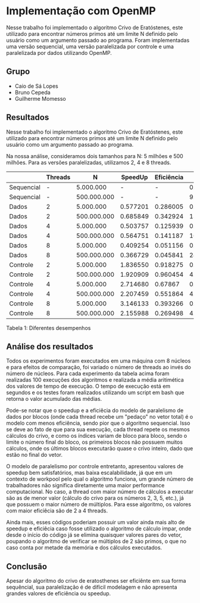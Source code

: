 # Implementação com OpenMP

Nesse trabalho foi implementado o algoritmo Crivo de Eratóstenes, este utilizado para encontrar números primos até um limite N definido pelo usuário como um argumento passado ao programa. Foram implementadas uma versão sequencial, uma versão paralelizada por controle e uma paralelizada por dados utilizando OpenMP.

## Grupo
- Caio de Sá Lopes
- Bruno Cepeda
- Guilherme Momesso

## Resultados

Nesse trabalho foi implementado o algoritmo Crivo de Eratóstenes, este utilizado para encontrar números primos até um limite N definido pelo usuário como um argumento passado ao programa.

Na nossa análise, consideramos dois tamanhos para N: 5 milhões e 500 milhões.
Para as versões paralelizadas, utilizamos 2, 4 e 8 threads.

|            	| Threads 	| N             	| SpeedUp 	| Eficiência 	| Tempo 	|
|------------	|---------	|---------------	|---------	|------------	|-------	|
| Sequencial 	| -       	| 5.000.000      	|     -     |     -    | 0.05899|
| Sequencial 	| -       	| 500.000.000 	  |    -     |    -     | 9.05822	|
| Dados      	| 2       	| 5.000.000      	| 0.577201  | 0.286005 | 0.10220|
| Dados      	| 2       	| 500.000.000 	  | 0.685849 | 0.342924 | 13.2073 	|
| Dados      	| 4       	| 5.000.000      	| 0.503757 | 0.125939 | 0.11710	|
| Dados      	| 4       	| 500.000.000 	  | 0.564751 | 0.141187 | 16.03930 	|
| Dados      	| 8       	| 5.000.000      	| 0.409254 | 0.051156 | 0.14414	|
| Dados      	| 8       	| 500.000.000 	  | 0.366729 | 0.045841 | 24.730038	|
| Controle   	| 2       	| 5.000.000      	| 1.836550 | 0.918275 | 0.03212	|
| Controle   	| 2       	| 500.000.000 	  | 1.920909 | 0.960454 | 4.71559	|
| Controle   	| 4       	| 5.000.000      	| 2.714680 | 0.67867 | 0.02173	|
| Controle   	| 4       	| 500.000.000 	  | 2.207459 | 0.551864 | 4.10346	|
| Controle   	| 8       	| 5.000.000      	| 3.146133 | 0.393266 | 0.01875	|
| Controle   	| 8       	| 500.000.000 	  | 2.155988 | 0.269498 | 4.201423	|

Tabela 1: Diferentes desempenhos

## Análise dos resultados

Todos os experimentos foram executados em uma máquina com 8 núcleos e para efeitos de comparação, foi variado o número de threads ao invés do número de núcleos. Para cada experimento da tabela acima foram realizadas 100 execuções dos algoritmos e realizada a média aritimética dos valores de tempo de execução. O tempo de execução está em segundos e os testes foram realizados utilizando um script em bash que retorna o valor acumulado das médias.

Pode-se notar que o speedup e a eficiêcia do modelo de paralelismo de dados por blocos (onde cada thread recebe um "pedaço" no vetor total) é o modelo com menos eficiência, sendo pior que o algoritmo sequencial. Isso se deve ao fato de que para sua execução, cada thread repete os mesmos cálculos do crivo, e como os índices variam de bloco para bloco, sendo o limite o número final do bloco, os primeiros blocos não possuem muitos cálculos, onde os últimos blocos executarão quase o crivo inteiro, dado que estão no final do vetor.

O modelo de paralelismo por controle entretanto, apresentou valores de speedup bem satisfatórios, mas baixa escalabilidade, já que em um contexto de workpool pelo qual o algoritmo funciona, um grande número de trabalhadores não significa diretamente uma maior performance computacional. No caso, a thread com maior número de cálculos a executar são as de menor valor (cálculo do  crivo para os números 2, 3, 5, etc.), já que possuem o maior número de múltiplos. Para esse algoritmo, os valores com maior eficiêcia são de 2 a 4 threads.

Ainda mais, esses códigos poderiam possuir um valor ainda mais alto de speedup e eficiêcia caso fosse utilizado o algoritmo de cálculo impar, onde desde o início do código já se elimina quaisquer valores pares do vetor, poupando o algoritmo de verificar se múltiplos de 2 são primos, o que no caso conta por metade da memória e dos cálculos executados.

## Conclusão

Apesar do algoritmo do crivo de eratosthenes ser eficiênte em sua forma sequêncial, sua paralelização é de difícil modelagem e não apresenta grandes valores de eficiência ou speedup.
